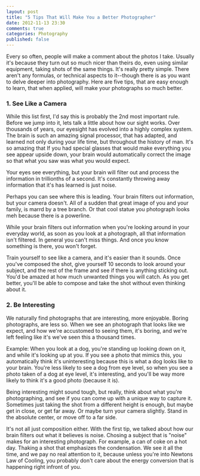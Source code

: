 ```yaml
---
layout: post
title: "5 Tips That Will Make You a Better Photographer"
date: 2012-11-13 23:30
comments: true
categories: Photography
published: false
---
```


Every so often, people will make a comment about the photos I take. Usually it's because they turn out so much nicer than theirs do, even using similar equipment, taking shots of the same things. It's really pretty simple. There aren't any formulas, or technical aspects to it--though there is as you want to delve deeper into photography. Here are five tips, that are easy enough to learn, that when applied, will make your photographs so much better.

### 1. See Like a Camera

While this list first, I'd say this is probably the 2nd most important rule. Before we jump into it, lets talk a little about how our sight works. Over thousands of years, our eyesight has evolved into a highly complex system. The brain is such an amazing signal processor, that has adapted, and learned not only during your life time, but throughout the history of man. It's so amazing that If you had special glasses that would make everything you see appear upside down, your brain would automatically correct the image so that what you saw was what you would expect. 

Your eyes see everything, but your brain will filter out and process the information in trillionths of a second. It's constantly throwing away information that it's has learned is just noise. 

Perhaps you can see where this is leading. Your brain filters out information, but your camera doesn't. All of a sudden that great image of you and your family, is marrd by a tree branch. Or that cool statue you photograph looks meh because there is a powerline.

While your brain filters out information when you're looking around in your everyday world, as soon as you look at a photograph, all that information isn't filtered. In general you can't miss things. And once you know something is there, you won't forget. 

Train yourself to see like a camera, and it's easier than it sounds. Once you've composed the shot, give yourself 10 seconds to look around your subject, and the rest of the frame and see if there is anything sticking out. You'd be amazed at how much unwanted things you will catch. As you get better, you'll be able to compose and take the shot without even thinking about it.

### 2. Be Interesting

We naturally find photographs that are interesting, more enjoyable. Boring photographs, are less so. When we see an photograph that looks like we expect, and how we're accustomed to seeing them, it's boring, and we're left feeling like it's we've seen this a thousand times.

Example: When you look at a dog, you're standing up looking down on it, and while it's looking up at you. If you see a photo that mimics this, you automatically think it's uninteresting because this is what a dog looks like to your brain. You're less likely to see a dog from eye level, so when you see a photo taken of a dog at eye level, it's interesting, and you'll be way more likely to think it's a good photo (because it is).

Being interesting might sound tough, but really, think about what you're photographing, and see if you can come up with a unique way to capture it. Sometimes just taking the shot from a different height is enough, but maybe get in close, or get far away. Or maybe turn your camera slightly. Stand in the absolute center, or move off to a far side. 

It's not all just composition either. With the first tip, we talked about how our brain filters out what it believes is noise. Chosing a subject that is "noise" makes for an interesting photograph. For example, a can of coke on a hot day. Thaking a shot that emphasizes the condensation. We see it all the time, and we pay no real attention to it, because unless you're into Newtons Law of Cooling, you probably don't care about the energy conversion that is happening right infront of you.


